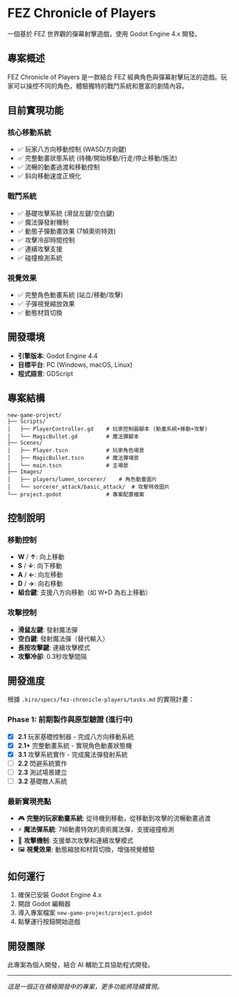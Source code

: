 # FEZ Chronicle of Players

一個基於 FEZ 世界觀的彈幕射擊遊戲，使用 Godot Engine 4.x 開發。

## 專案概述

FEZ Chronicle of Players 是一款結合 FEZ 經典角色與彈幕射擊玩法的遊戲。玩家可以操控不同的角色，體驗獨特的戰鬥系統和豐富的劇情內容。

## 目前實現功能

### 核心移動系統
- ✅ 玩家八方向移動控制 (WASD/方向鍵)
- ✅ 完整動畫狀態系統 (待機/開始移動/行走/停止移動/施法)
- ✅ 流暢的動畫過渡和移動控制
- ✅ 斜向移動速度正規化

### 戰鬥系統
- ✅ 基礎攻擊系統 (滑鼠左鍵/空白鍵)
- ✅ 魔法彈發射機制
- ✅ 動態子彈動畫效果 (7幀奧術特效)
- ✅ 攻擊冷卻時間控制
- ✅ 連續攻擊支援
- ✅ 碰撞檢測系統

### 視覺效果
- ✅ 完整角色動畫系統 (站立/移動/攻擊)
- ✅ 子彈視覺縮放效果
- ✅ 動態材質切換

## 開發環境

- **引擎版本**: Godot Engine 4.4
- **目標平台**: PC (Windows, macOS, Linux)
- **程式語言**: GDScript

## 專案結構

```
new-game-project/
├── Scripts/
│   ├── PlayerController.gd    # 玩家控制器腳本 (動畫系統+移動+攻擊)
│   └── MagicBullet.gd         # 魔法彈腳本
├── Scenes/
│   ├── Player.tscn            # 玩家角色場景
│   ├── MagicBullet.tscn       # 魔法彈場景
│   └── main.tscn              # 主場景
├── Images/
│   ├── players/lumen_sorcerer/    # 角色動畫圖片
│   └── sorcerer_attack/basic_attack/  # 攻擊特效圖片
└── project.godot              # 專案配置檔案
```

## 控制說明

### 移動控制
- **W** / **↑**: 向上移動
- **S** / **↓**: 向下移動
- **A** / **←**: 向左移動
- **D** / **→**: 向右移動
- **組合鍵**: 支援八方向移動（如 W+D 為右上移動）

### 攻擊控制
- **滑鼠左鍵**: 發射魔法彈
- **空白鍵**: 發射魔法彈（替代輸入）
- **長按攻擊鍵**: 連續攻擊模式
- **攻擊冷卻**: 0.3秒攻擊間隔

## 開發進度

根據 `.kiro/specs/fez-chronicle-players/tasks.md` 的實現計畫：

### Phase 1: 前期製作與原型驗證 (進行中)
- [x] **2.1** 玩家基礎控制器 - 完成八方向移動系統
- [x] **2.1+** 完整動畫系統 - 實現角色動畫狀態機
- [x] **3.1** 攻擊系統實作 - 完成魔法彈發射系統
- [ ] **2.2** 閃避系統實作
- [ ] **2.3** 測試場景建立
- [ ] **3.2** 基礎敵人系統

### 最新實現亮點
- 🎮 **完整的玩家動畫系統**: 從待機到移動，從移動到攻擊的流暢動畫過渡
- ⚡ **魔法彈系統**: 7幀動畫特效的奧術魔法彈，支援碰撞檢測
- 🎯 **攻擊機制**: 支援單次攻擊和連續攻擊模式
- 🖼️ **視覺效果**: 動態縮放和材質切換，增強視覺體驗

## 如何運行

1. 確保已安裝 Godot Engine 4.x
2. 開啟 Godot 編輯器
3. 導入專案檔案 `new-game-project/project.godot`
4. 點擊運行按鈕開始遊戲

## 開發團隊

此專案為個人開發，結合 AI 輔助工具協助程式開發。

---

*這是一個正在積極開發中的專案，更多功能將陸續實現。*